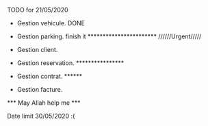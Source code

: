 TODO for 21/05/2020 

- Gestion vehicule.  DONE

- Gestion parking. finish it *********************** //////Urgent/////

- Gestion client.

- Gestion reservation. ****************

- Gestion contrat. ******

- Gestion facture.

*** May Allah help me ***

Date limit 30/05/2020 :(
